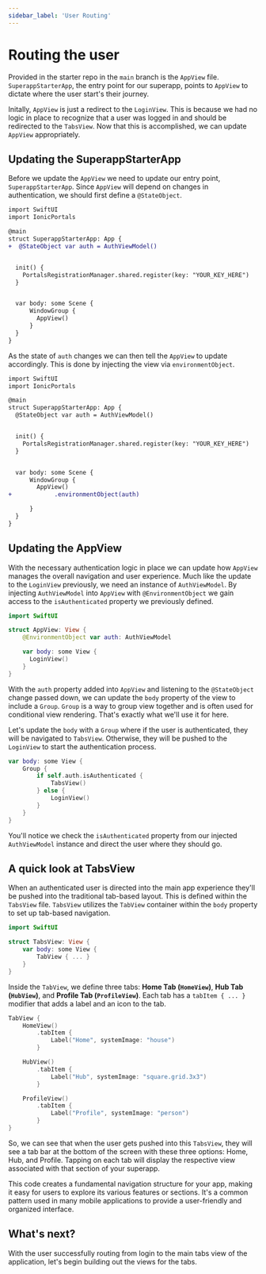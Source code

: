 ```yaml
---
sidebar_label: 'User Routing'
---
```


# Routing the user

Provided in the starter repo in the `main` branch is the `AppView` file. `SuperappStarterApp`, the entry point for our superapp, points to `AppView` to dictate where the user start's their journey.

Initally, `AppView` is just a redirect to the `LoginView`. This is because we had no logic in place to recognize that a user was logged in and should be redirected to the `TabsView`. Now that this is accomplished, we can update `AppView` appropriately.

## Updating the SuperappStarterApp

Before we update the `AppView` we need to update our entry point, `SuperappStarterApp`. Since `AppView` will depend on changes in authentication, we should first define a `@StateObject`.

```diff title="ios/Superapp Starter/SuperappStarterApp.swift"
import SwiftUI
import IonicPortals

@main
struct SuperappStarterApp: App {
+  @StateObject var auth = AuthViewModel()


  init() {
    PortalsRegistrationManager.shared.register(key: "YOUR_KEY_HERE")
  }


  var body: some Scene {
      WindowGroup {
        AppView()
      }
  }
}
```

As the state of `auth` changes we can then tell the `AppView` to update accordingly. This is done by injecting the view via `environmentObject`.

```diff title="ios/Superapp Starter/SuperappStarterApp.swift"
import SwiftUI
import IonicPortals

@main
struct SuperappStarterApp: App {
  @StateObject var auth = AuthViewModel()


  init() {
    PortalsRegistrationManager.shared.register(key: "YOUR_KEY_HERE")
  }


  var body: some Scene {
      WindowGroup {
        AppView()
+            .environmentObject(auth)

      }
  }
}
```

## Updating the AppView

With the necessary authentication logic in place we can update how `AppView` manages the overall navigation and user experience. Much like the update to the `LoginView` previously, we need an instance of `AuthViewModel`. By injecting `AuthViewModel` into `AppView` with `@EnvironmentObject` we gain access to the `isAuthenticated` property we previously defined.

```swift title="ios/Superapp Starter/App/AppView.swift"
import SwiftUI

struct AppView: View {
    @EnvironmentObject var auth: AuthViewModel

    var body: some View {
      LoginView()
    }
}
```

With the `auth` property added into `AppView` and listening to the `@StateObject` change passed down, we can update the `body` property of the view to include a `Group`. `Group` is a way to group view together and is often used for conditional view rendering. That's exactly what we'll use it for here.

Let's update the `body` with a `Group` where if the user is authenticated, they will be navigated to `TabsView`. Otherwise, they will be pushed to the `LoginView` to start the authentication process.

```swift title="ios/Superapp Starter/App/AppView.swift"
var body: some View {
    Group {
        if self.auth.isAuthenticated {
            TabsView()
        } else {
            LoginView()
        }
    }
}
```

You'll notice we check the `isAuthenticated` property from our injected `AuthViewModel` instance and direct the user where they should go.

## A quick look at TabsView

When an authenticated user is directed into the main app experience they'll be pushed into the traditional tab-based layout. This is defined within the `TabsView` file. `TabsView` utilizes the `TabView` container within the `body` property to set up tab-based navigation.

```swift title="ios/Superapp Starter/Tabs/TabsView.swift"
import SwiftUI

struct TabsView: View {
    var body: some View {
        TabView { ... }
    }
}
```

Inside the `TabView`, we define three tabs: **Home Tab (`HomeView`)**, **Hub Tab (`HubView`)**, and **Profile Tab (`ProfileView`)**. Each tab has a `tabItem { ... }` modifier that adds a label and an icon to the tab.

```swift title="ios/Superapp Starter/Tabs/TabsView.swift"
TabView {
    HomeView()
        .tabItem {
            Label("Home", systemImage: "house")
        }

    HubView()
        .tabItem {
            Label("Hub", systemImage: "square.grid.3x3")
        }

    ProfileView()
        .tabItem {
            Label("Profile", systemImage: "person")
        }
}
```

So, we can see that when the user gets pushed into this `TabsView`, they will see a tab bar at the bottom of the screen with these three options: Home, Hub, and Profile. Tapping on each tab will display the respective view associated with that section of your superapp.

This code creates a fundamental navigation structure for your app, making it easy for users to explore its various features or sections. It's a common pattern used in many mobile applications to provide a user-friendly and organized interface.

## What's next?

With the user successfully routing from login to the main tabs view of the application, let's begin building out the views for the tabs.
